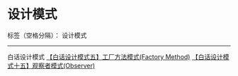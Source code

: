 ﻿# 设计模式

标签（空格分隔）： 设计模式

---

白话设计模式
[【白话设计模式五】工厂方法模式(Factory Method)](https://my.oschina.net/xianggao/blog/617451)
[【白话设计模式十五】观察者模式(Observer)](https://my.oschina.net/xianggao/blog/651395)




